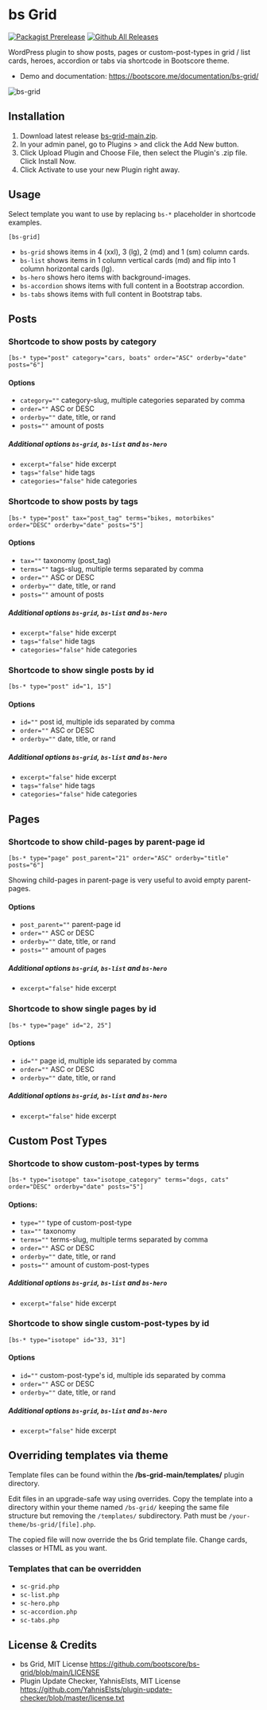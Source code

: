 # bs Grid

[![Packagist Prerelease](https://img.shields.io/packagist/vpre/bootscore/bs-grid?logo=packagist&logoColor=fff)](https://packagist.org/packages/bootscore/bs-grid)
[![Github All Releases](https://img.shields.io/github/downloads/bootscore/bs-grid/total.svg)](https://github.com/bootscore/bs-grid/releases)

WordPress plugin to show posts, pages or custom-post-types in grid / list cards, heroes, accordion or tabs via shortcode in Bootscore theme.

- Demo and documentation: https://bootscore.me/documentation/bs-grid/

<img src="https://lh3.googleusercontent.com/pw/AM-JKLUxNADNzUEZvT53A8bP1QXSGubd4GEHdhPZw4wx3IsCu0A4XT7uM0SNBfrTzplvmE9jFBXr_Twytum2cWrDg0Scgroha0IRcp_73Y6NL3GZUrOlVbeL4-WeQS-UbXL2JVmLxjqq7JFdDTbPXivTtJsjRg=w1904-h1530-no" alt="bs-grid">

## Installation
1. Download latest release [bs-grid-main.zip](https://github.com/bootscore/bs-grid/releases). 
2. In your admin panel, go to Plugins > and click the Add New button.
3. Click Upload Plugin and Choose File, then select the Plugin's .zip file. Click Install Now.
4. Click Activate to use your new Plugin right away.

## Usage

Select template you want to use by replacing `bs-*` placeholder in shortcode examples.

```
[bs-grid]
```

- `bs-grid` shows items in 4 (xxl), 3 (lg), 2 (md) and 1 (sm) column cards.
- `bs-list` shows items in 1 column vertical cards (md) and flip into 1 column horizontal cards (lg).
- `bs-hero` shows hero items with background-images. 
- `bs-accordion` shows items with full content in a Bootstrap accordion.
- `bs-tabs` shows items with full content in Bootstrap tabs.

## Posts

### Shortcode to show posts by category
```
[bs-* type="post" category="cars, boats" order="ASC" orderby="date" posts="6"]
```   

#### Options
- `category=""` category-slug, multiple categories separated by comma
- `order=""` ASC or DESC
- `orderby=""` date, title, or rand
- `posts=""` amount of posts

##### Additional options `bs-grid`, `bs-list` and `bs-hero`
- `excerpt="false"` hide excerpt
- `tags="false"` hide tags
- `categories="false"` hide categories

### Shortcode to show posts by tags
```
[bs-* type="post" tax="post_tag" terms="bikes, motorbikes" order="DESC" orderby="date" posts="5"]
```

#### Options
- `tax=""` taxonomy (post_tag)
- `terms=""` tags-slug, multiple terms separated by comma
- `order=""` ASC or DESC
- `orderby=""` date, title, or rand
- `posts=""` amount of posts

##### Additional options `bs-grid`, `bs-list` and `bs-hero`
- `excerpt="false"` hide excerpt
- `tags="false"` hide tags
- `categories="false"` hide categories

### Shortcode to show single posts by id
```
[bs-* type="post" id="1, 15"]
```

#### Options
- `id=""` post id, multiple ids separated by comma 
- `order=""` ASC or DESC
- `orderby=""` date, title, or rand

##### Additional options `bs-grid`, `bs-list` and `bs-hero`
- `excerpt="false"` hide excerpt
- `tags="false"` hide tags
- `categories="false"` hide categories

## Pages

### Shortcode to show child-pages by parent-page id
```
[bs-* type="page" post_parent="21" order="ASC" orderby="title" posts="6"]
```

Showing child-pages in parent-page is very useful to avoid empty parent-pages.

#### Options
- `post_parent=""` parent-page id
- `order=""` ASC or DESC
- `orderby=""` date, title, or rand
- `posts=""` amount of pages

##### Additional options `bs-grid`, `bs-list` and `bs-hero`
- `excerpt="false"` hide excerpt

### Shortcode to show single pages by id
```
[bs-* type="page" id="2, 25"]
```

#### Options
- `id=""` page id, multiple ids separated by comma 
- `order=""` ASC or DESC
- `orderby=""` date, title, or rand

##### Additional options `bs-grid`, `bs-list` and `bs-hero`
- `excerpt="false"` hide excerpt

## Custom Post Types

### Shortcode to show custom-post-types by terms
```
[bs-* type="isotope" tax="isotope_category" terms="dogs, cats" order="DESC" orderby="date" posts="5"]
```

#### Options:
- `type=""` type of custom-post-type
- `tax=""` taxonomy
- `terms=""` terms-slug, multiple terms separated by comma
- `order=""` ASC or DESC
- `orderby=""` date, title, or rand
- `posts=""` amount of custom-post-types

##### Additional options `bs-grid`, `bs-list` and `bs-hero`
- `excerpt="false"` hide excerpt

### Shortcode to show single custom-post-types by id
```
[bs-* type="isotope" id="33, 31"]
```

#### Options
- `id=""` custom-post-type's id, multiple ids separated by comma 
- `order=""` ASC or DESC
- `orderby=""` date, title, or rand

##### Additional options `bs-grid`, `bs-list` and `bs-hero`
- `excerpt="false"` hide excerpt

## Overriding templates via theme
Template files can be found within the **/bs-grid-main/templates/** plugin directory.

Edit files in an upgrade-safe way using overrides. Copy the template into a directory within your theme named `/bs-grid/` keeping the same file structure but removing the `/templates/` subdirectory. Path must be `/your-theme/bs-grid/[file].php`.

The copied file will now override the bs Grid template file. Change cards, classes or HTML as you want.

### Templates that can be overridden
- `sc-grid.php`
- `sc-list.php`
- `sc-hero.php`
- `sc-accordion.php`
- `sc-tabs.php`

## License & Credits
- bs Grid, MIT License https://github.com/bootscore/bs-grid/blob/main/LICENSE
- Plugin Update Checker, YahnisElsts, MIT License https://github.com/YahnisElsts/plugin-update-checker/blob/master/license.txt
